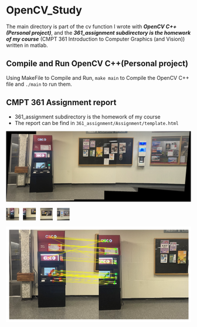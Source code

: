 # OpenCV_Study
The main directory is part of the cv function I wrote with ___OpenCV C++(Personal project)___, 
and the ___361_assignment subdirectory is the homework of my course___ (CMPT 361 Introduction to Computer Graphics (and Vision)) written in matlab.

## Compile and Run OpenCV C++(Personal project)
Using MakeFile to Compile and Run, `make main` to Compile the OpenCV C++ file and `./main` to run them.

## CMPT 361 Assignment report
* 361_assignment subdirectory is the homework of my course
* The report can be find in `361_assignment/Assignment/template.html`

<img src="./361_Assignment/Assignment 2/ResultPicture/S2-panorama.png" alt="S2-panorama" style="zoom:80%;" />

<img src="./361_Assignment/Assignment 2/ResultPicture/S2-im1.png" alt="S2-im1" style="zoom:15%;" width="230" />&nbsp;&nbsp;&nbsp;<img src="./361_Assignment/Assignment 2/ResultPicture/S2-im2.png" alt="S2-im2" style="zoom:15%;" width="230" />&nbsp;&nbsp;&nbsp;<img src="./361_Assignment/Assignment 2/ResultPicture/S2-im3.png" alt="S2-im3" style="zoom:15%;" width="230" />&nbsp;&nbsp;&nbsp;<img src="./361_Assignment/Assignment 2/ResultPicture/S2-im4.png" alt="S2-im4" style="zoom:15%;" width="230" />

<img src="./361_Assignment/Assignment 2/ResultPicture/S2-fastRMatch.png" alt="S2-fastRMatch" style="zoom:50%;" />


